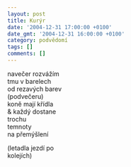 ```yaml
---
layout: post
title: Kurýr
date: '2004-12-31 17:00:00 +0100'
date_gmt: '2004-12-31 16:00:00 +0100'
category: podvědomí
tags: []
comments: []
---
```


<p>navečer rozvážím<br>tmu v barelech<br>od rezavých barev<br>(podvečeru)<br>koně mají křídla<br>&amp; každý dostane<br>trochu<br>temnoty<br>na přemýšlení</p>
<p>(letadla jezdí po<br>kolejích)</p>
